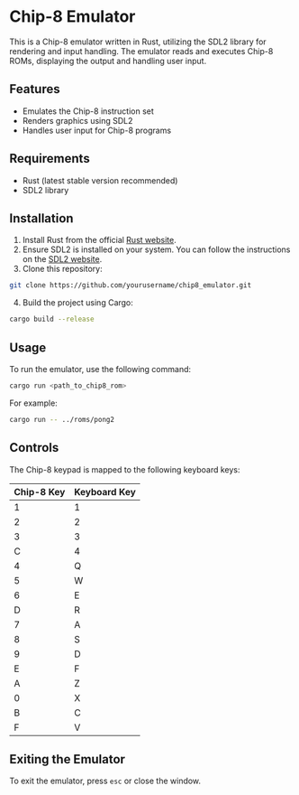 # Chip-8 Emulator

This is a Chip-8 emulator written in Rust, utilizing the SDL2 library for rendering and input handling. The emulator reads and executes Chip-8 ROMs, displaying the output and handling user input.

## Features

- Emulates the Chip-8 instruction set
- Renders graphics using SDL2
- Handles user input for Chip-8 programs

## Requirements

- Rust (latest stable version recommended)
- SDL2 library

## Installation

1. Install Rust from the official [Rust website](https://www.rust-lang.org/).
2. Ensure SDL2 is installed on your system. You can follow the instructions on the [SDL2 website](https://wiki.libsdl.org/Installation).
3. Clone this repository:

```sh
git clone https://github.com/yourusername/chip8_emulator.git
```

4. Build the project using Cargo:
```sh
cargo build --release
```

## Usage
To run the emulator, use the following command:

```sh
cargo run <path_to_chip8_rom>
```
For example:

```sh
cargo run -- ../roms/pong2
```

## Controls
The Chip-8 keypad is mapped to the following keyboard keys:

| Chip-8 Key | Keyboard Key |
|------------|--------------|
| 1          | 1            |
| 2          | 2            |
| 3          | 3            |
| C          | 4            |
| 4          | Q            |
| 5          | W            |
| 6          | E            |
| D          | R            |
| 7          | A            |
| 8          | S            |
| 9          | D            |
| E          | F            |
| A          | Z            |
| 0          | X            |
| B          | C            |
| F          | V            |

## Exiting the Emulator
To exit the emulator, press `esc` or close the window.
